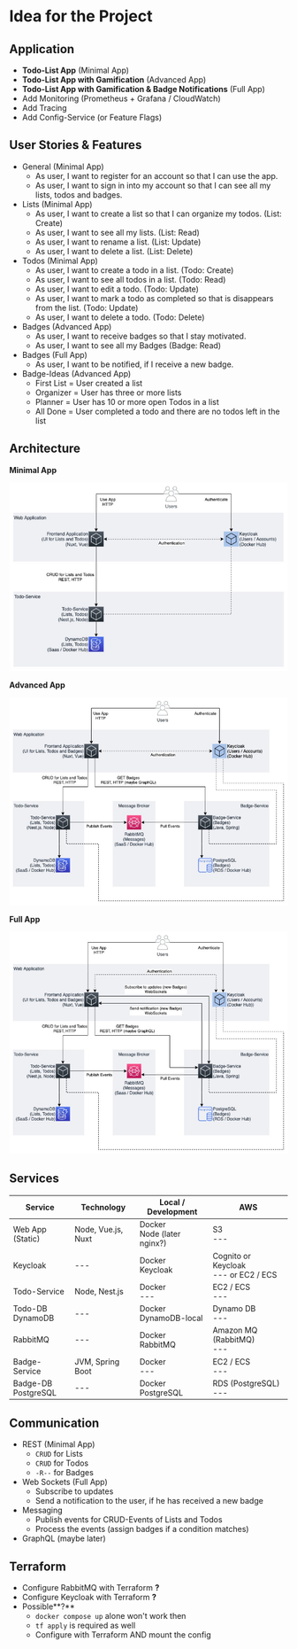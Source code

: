 # Idea for the Project

## Application

- **Todo-List App** (Minimal App)
- **Todo-List App with Gamification** (Advanced App)
- **Todo-List App with Gamification & Badge Notifications** (Full App)
- Add Monitoring (Prometheus + Grafana / CloudWatch)
- Add Tracing
- Add Config-Service (or Feature Flags)

## User Stories & Features

- General (Minimal App)
    - As user, I want to register for an account so that I can use the app.
    - As user, I want to sign in into my account so that I can see all my lists, todos and badges.
- Lists (Minimal App)
    - As user, I want to create a list so that I can organize my todos. (List: Create)
    - As user, I want to see all my lists. (List: Read)
    - As user, I want to rename a list. (List: Update)
    - As user, I want to delete a list. (List: Delete)
- Todos (Minimal App)
    - As user, I want to create a todo in a list. (Todo: Create)
    - As user, I want to see all todos in a list. (Todo: Read)
    - As user, I want to edit a todo. (Todo: Update)
    - As user, I want to mark a todo as completed so that is disappears from the list. (Todo: Update)
    - As user, I want to delete a todo. (Todo: Delete)
- Badges (Advanced App)
    - As user, I want to receive badges so that I stay motivated.
    - As user, I want to see all my Badges (Badge: Read)
- Badges (Full App)
    - As user, I want to be notified, if I receive a new badge.
- Badge-Ideas (Advanced App)
    - First List = User created a list
    - Organizer = User has three or more lists
    - Planner = User has 10 or more open Todos in a list
    - All Done = User completed a todo and there are no todos left in the list

## Architecture

**Minimal App**

![Architecture of the Todo App](Minimal-App.jpg)

**Advanced App**

![Architecture of the Todo App](Advanced-App.jpg)

**Full App**

![Architecture of the Todo App](Full-App.jpg)

## Services

| Service                | Technology         | Local / Development           | AWS                                     |
|------------------------|--------------------|-------------------------------|-----------------------------------------|
| Web App (Static)       | Node, Vue.js, Nuxt | Docker<br>Node (later nginx?) | S3<br>---                               |
| Keycloak               | ---                | Docker<br>Keycloak            | Cognito or Keycloak<br>--- or EC2 / ECS |
| Todo-Service           | Node, Nest.js      | Docker<br>---                 | EC2 / ECS<br>---                        |
| Todo-DB<br>DynamoDB    | ---                | Docker<br>DynamoDB-local      | Dynamo DB<br>---                        |
| RabbitMQ               | ---                | Docker<br>RabbitMQ            | Amazon MQ (RabbitMQ)<br>---             |
| Badge-Service          | JVM, Spring Boot   | Docker<br>---                 | EC2 / ECS<br>---                        |
| Badge-DB<br>PostgreSQL | ---                | Docker<br>PostgreSQL          | RDS (PostgreSQL)<br>---                 |

## Communication

- REST (Minimal App)
    - `CRUD` for Lists
    - `CRUD` for Todos
    - `-R--` for Badges
- Web Sockets (Full App)
    - Subscribe to updates
    - Send a notification to the user, if he has received a new badge
- Messaging
    - Publish events for CRUD-Events of Lists and Todos
    - Process the events (assign badges if a condition matches)
- GraphQL (maybe later)

## Terraform

- Configure RabbitMQ with Terraform **?**
- Configure Keycloak with Terraform **?**
- Possible**?**
    - `docker compose up` alone won't work then
    - `tf apply` is required as well
    - Configure with Terraform AND mount the config

